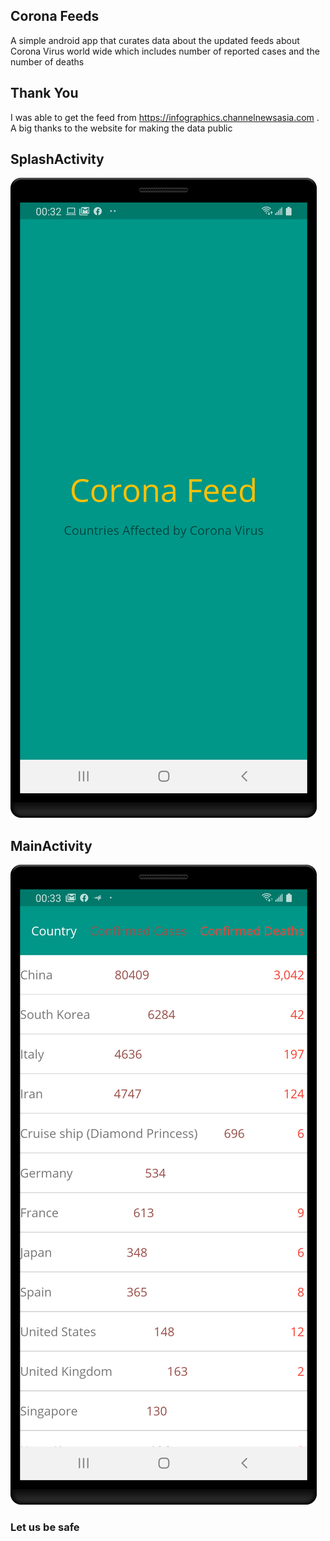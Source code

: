 ## Corona Feeds

A simple android app that curates data about the updated feeds about Corona Virus world wide which includes number of reported cases and the number of deaths

## Thank You

I was able to get the feed from https://infographics.channelnewsasia.com . A big thanks to the website for making the data public

## SplashActivity

![Splash](screenshots/splash.png)

## MainActivity
![Main](screenshots/main.png)
### Let us be safe

